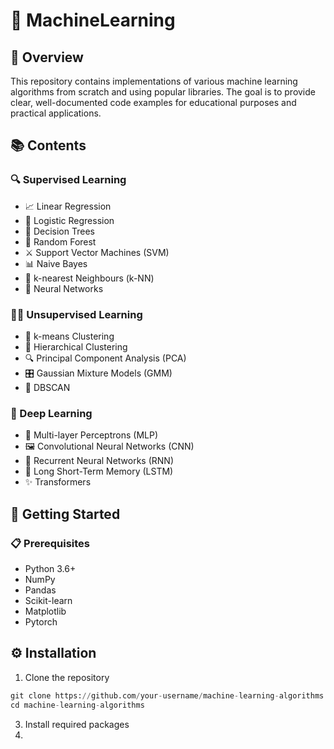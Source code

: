 # 🧠 MachineLearning

## 🌟 Overview
This repository contains implementations of various machine learning algorithms from scratch and using popular libraries. The goal is to provide clear, well-documented code examples for educational purposes and practical applications.

## 📚 Contents
### 🔍 Supervised Learning
* 📈 Linear Regression
* 🎯 Logistic Regression
* 🌳 Decision Trees
* 🌲 Random Forest
* ⚔️ Support Vector Machines (SVM)
* 📊 Naive Bayes
* 👫 k-nearest Neighbours (k-NN)
* 🧠 Neural Networks

### 🕵️‍♂️ Unsupervised Learning
* 🔢 k-means Clustering
* 🌲 Hierarchical Clustering
* 🔍 Principal Component Analysis (PCA)
* 🎛️ Gaussian Mixture Models (GMM)
* 🌌 DBSCAN

### 🤖 Deep Learning
* 🧠 Multi-layer Perceptrons (MLP)
* 🖼️ Convolutional Neural Networks (CNN)
* 🔄 Recurrent Neural Networks (RNN)
* 🧠 Long Short-Term Memory (LSTM)
* ✨ Transformers

## 🚀 Getting Started
### 📋 Prerequisites
* Python 3.6+
* NumPy
* Pandas
* Scikit-learn
* Matplotlib
* Pytorch

## ⚙️ Installation
1. Clone the repository
```python
git clone https://github.com/your-username/machine-learning-algorithms.git
cd machine-learning-algorithms
```
3. Install required packages
4. 
